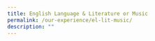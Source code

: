 ```yaml
---
title: English Language & Literature or Music
permalink: /our-experience/el-lit-music/
description: ""
---
```

